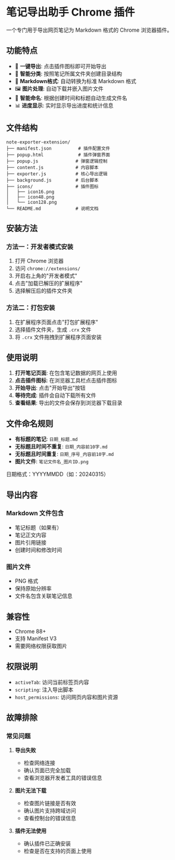 # 笔记导出助手 Chrome 插件

一个专门用于导出网页笔记为 Markdown 格式的 Chrome 浏览器插件。

## 功能特点

- 🚀 **一键导出**: 点击插件图标即可开始导出
- 📁 **智能分类**: 按照笔记所属文件夹创建目录结构
- 📄 **Markdown格式**: 自动转换为标准 Markdown 格式
- 🖼️ **图片处理**: 自动下载并嵌入图片文件
- 📅 **智能命名**: 根据创建时间和标题自动生成文件名
- 📊 **进度显示**: 实时显示导出进度和统计信息

## 文件结构

```
note-exporter-extension/
├── manifest.json          # 插件配置文件
├── popup.html             # 插件弹窗界面
├── popup.js              # 弹窗逻辑控制
├── content.js            # 内容脚本
├── exporter.js           # 核心导出逻辑
├── background.js         # 后台脚本
├── icons/                # 插件图标
│   ├── icon16.png
│   ├── icon48.png
│   └── icon128.png
└── README.md             # 说明文档
```

## 安装方法

### 方法一：开发者模式安装

1. 打开 Chrome 浏览器
2. 访问 `chrome://extensions/`
3. 开启右上角的"开发者模式"
4. 点击"加载已解压的扩展程序"
5. 选择解压后的插件文件夹

### 方法二：打包安装

1. 在扩展程序页面点击"打包扩展程序"
2. 选择插件文件夹，生成 `.crx` 文件
3. 将 `.crx` 文件拖拽到扩展程序页面安装

## 使用说明

1. **打开笔记页面**: 在包含笔记数据的网页上使用
2. **点击插件图标**: 在浏览器工具栏点击插件图标
3. **开始导出**: 点击"开始导出"按钮
4. **等待完成**: 插件会自动下载所有文件
5. **查看结果**: 导出的文件会保存到浏览器下载目录

## 文件命名规则

- **有标题的笔记**: `日期_标题.md`
- **无标题且时间不重复**: `日期_内容前10字.md`
- **无标题且时间重复**: `日期_序号_内容前10字.md`
- **图片文件**: `笔记文件名_图片ID.png`

日期格式：YYYYMMDD（如：20240315）

## 导出内容

### Markdown 文件包含
- 笔记标题（如果有）
- 笔记正文内容
- 图片引用链接
- 创建时间和修改时间

### 图片文件
- PNG 格式
- 保持原始分辨率
- 文件名包含关联笔记信息

## 兼容性

- Chrome 88+ 
- 支持 Manifest V3
- 需要网络权限获取图片

## 权限说明

- `activeTab`: 访问当前标签页内容
- `scripting`: 注入导出脚本
- `host_permissions`: 访问网页内容和图片资源

## 故障排除

### 常见问题

1. **导出失败**
   - 检查网络连接
   - 确认页面已完全加载
   - 查看浏览器开发者工具的错误信息

2. **图片无法下载**
   - 检查图片链接是否有效
   - 确认图片支持跨域访问
   - 查看控制台的错误信息

3. **插件无法使用**
   - 确认插件已正确安装
   - 检查是否在支持的页面上使用